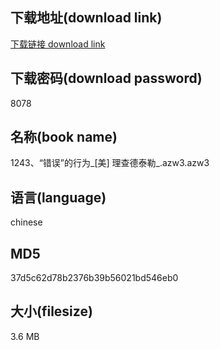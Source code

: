 ## 下载地址(download link)
[下载链接 download link](https://voluble-croquembouche-d321dc.netlify.app/?s=1243%E3%80%81%E2%80%9C%E9%94%99%E8%AF%AF%E2%80%9D%E7%9A%84%E8%A1%8C%E4%B8%BA_%5B%E7%BE%8E%5D+%E7%90%86%E6%9F%A5%E5%BE%B7%E6%B3%B0%E5%8B%92_.azw3)

## 下载密码(download password)
8078

## 名称(book name)
1243、“错误”的行为_[美] 理查德泰勒_.azw3.azw3

## 语言(language)
chinese

## MD5
37d5c62d78b2376b39b56021bd546eb0

## 大小(filesize)
3.6 MB
